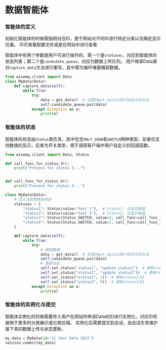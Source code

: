 数据智能体
=============

### 智能体的定义
初始化智能体的时候需指明对应ID，便于网站对不同ID进行特定分类以及确定显示位置。
ID可查看配置文件或是在网站中进行查看

智能体中有两个参数是用户可进行操作的，第一个是`statuses`，对应到智能体的状态列表；第二个是`candidate_queue`，对应为数据上传队列。
用户继承Data类对`capture_data`方法进行重写，其中需为循环堵塞捕获数据。

```python
from wisemq.client import Data
class MyData(Data):
    def capture_data(self):
        while True:
            try:
                data = get_data()  # 这里的get_data为用户自定义的方法
                self.candidate_queue.put(data)
            except Exception as e:
                print(e)
```

### 智能体的状态
智能体的状态由`Status`类负责，其中包含`ONLY_SHOW`和`SWITCH`两种类型，前者仅支持数值的显示，后者为开关类型，用于调用客户端中用户自定义的回调函数。

```python
from wisemq.client import Data, Status

def call_func_for_status_3():
    print("Process for status 3...")


def call_func_for_status_4():
    print("Process for status 4...")

class MyData(Data):
    # 定义当前智能体状态
    statuses = {
        "status1": Status(value="test 1"),  # status1: 仅显示数值
        "status2": Status(value="test 2"),  # status2: 仅显示数值
        "status3": Status(Status.SWITCH, value=0, call_func=call_func_for_status_3),  # status3: 开关类型，用户可通过界面控制客户端，处理回调函数为call_func_for_status_3
        "status4": Status(Status.SWITCH, value=1, call_func=call_func_for_status_4),  # status4: 开关类型，用户可通过界面控制客户端，处理回调函数为call_func_for_status_4
    }

    def capture_data(self):
        while True:
            try:
                # 捕获数据
                data = get_data()  # 这里的get_data为用户自定义的方法
                self.candidate_queue.put(data)
                # 更新状态
                self.set_status("status1", "update status1")  # 更新status1数值为"update status1"
                self.set_status("status2", "update status2"))  # 更新status2数值为"update status2"
                self.set_status("status3", 1))  # 更新status3为1
                self.set_status("status3", 0))  # 更新status4为1
            except Exception as e:
                print(e)
```

### 智能体的实例化与提交
智能体实例化的时候需要传入用户在网站所申请Data的ID进行实例化，对应ID将被用于更多的分类展示或分类处理。
实例化后需要提交到会话，由会话负责维护接下来的数据上传与状态更新。

```python
my_data = MyData(id="{{ Your Data ID}}")
session.commit(my_data)
```

